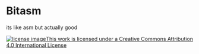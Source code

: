 # Bitasm
its like asm but actually good

[![license image](https://i.creativecommons.org/l/by/4.0/88x31.png)This work is licensed under a Creative Commons Attribution 4.0 International License](http://creativecommons.org/licenses/by/4.0/)
